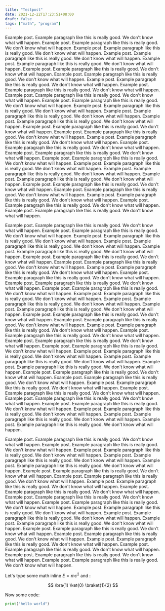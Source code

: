 ```yaml
---
title: "Testpost"
date: 2021-12-22T17:23:51+08:00
draft: false
tags: ["math", "program"]
---
```

Example post. Example paragraph like this is really good. We don't know what will happen. Example post. Example paragraph like this is really good. We don't know what will happen. Example post. Example paragraph like this is really good. We don't know what will happen. Example post. Example paragraph like this is really good. We don't know what will happen. Example post. Example paragraph like this is really good. We don't know what will happen. Example post. Example paragraph like this is really good. We don't know what will happen. Example post. Example paragraph like this is really good. We don't know what will happen. Example post. Example paragraph like this is really good. We don't know what will happen. Example post. Example paragraph like this is really good. We don't know what will happen. Example post. Example paragraph like this is really good. We don't know what will happen. Example post. Example paragraph like this is really good. We don't know what will happen. Example post. Example paragraph like this is really good. We don't know what will happen. Example post. Example paragraph like this is really good. We don't know what will happen. Example post. Example paragraph like this is really good. We don't know what will happen. Example post. Example paragraph like this is really good. We don't know what will happen. Example post. Example paragraph like this is really good. We don't know what will happen. Example post. Example paragraph like this is really good. We don't know what will happen. Example post. Example paragraph like this is really good. We don't know what will happen. Example post. Example paragraph like this is really good. We don't know what will happen. Example post. Example paragraph like this is really good. We don't know what will happen. Example post. Example paragraph like this is really good. We don't know what will happen. Example post. Example paragraph like this is really good. We don't know what will happen. Example post. Example paragraph like this is really good. We don't know what will happen. Example post. Example paragraph like this is really good. We don't know what will happen. Example post. Example paragraph like this is really good. We don't know what will happen. Example post. Example paragraph like this is really good. We don't know what will happen. Example post. Example paragraph like this is really good. We don't know what will happen. Example post. Example paragraph like this is really good. We don't know what will happen. 


Example post. Example paragraph like this is really good. We don't know what will happen. Example post. Example paragraph like this is really good. We don't know what will happen. Example post. Example paragraph like this is really good. We don't know what will happen. Example post. Example paragraph like this is really good. We don't know what will happen. Example post. Example paragraph like this is really good. We don't know what will happen. Example post. Example paragraph like this is really good. We don't know what will happen. Example post. Example paragraph like this is really good. We don't know what will happen. Example post. Example paragraph like this is really good. We don't know what will happen. Example post. Example paragraph like this is really good. We don't know what will happen. Example post. Example paragraph like this is really good. We don't know what will happen. Example post. Example paragraph like this is really good. We don't know what will happen. Example post. Example paragraph like this is really good. We don't know what will happen. Example post. Example paragraph like this is really good. We don't know what will happen. Example post. Example paragraph like this is really good. We don't know what will happen. Example post. Example paragraph like this is really good. We don't know what will happen. Example post. Example paragraph like this is really good. We don't know what will happen. Example post. Example paragraph like this is really good. We don't know what will happen. Example post. Example paragraph like this is really good. We don't know what will happen. Example post. Example paragraph like this is really good. We don't know what will happen. Example post. Example paragraph like this is really good. We don't know what will happen. Example post. Example paragraph like this is really good. We don't know what will happen. Example post. Example paragraph like this is really good. We don't know what will happen. Example post. Example paragraph like this is really good. We don't know what will happen. Example post. Example paragraph like this is really good. We don't know what will happen. Example post. Example paragraph like this is really good. We don't know what will happen. Example post. Example paragraph like this is really good. We don't know what will happen. Example post. Example paragraph like this is really good. We don't know what will happen. Example post. Example paragraph like this is really good. We don't know what will happen. Example post. Example paragraph like this is really good. We don't know what will happen. Example post. Example paragraph like this is really good. We don't know what will happen. Example post. Example paragraph like this is really good. We don't know what will happen. Example post. Example paragraph like this is really good. We don't know what will happen. 

Example post. Example paragraph like this is really good. We don't know what will happen. Example post. Example paragraph like this is really good. We don't know what will happen. Example post. Example paragraph like this is really good. We don't know what will happen. Example post. Example paragraph like this is really good. We don't know what will happen. Example post. Example paragraph like this is really good. We don't know what will happen. Example post. Example paragraph like this is really good. We don't know what will happen. Example post. Example paragraph like this is really good. We don't know what will happen. Example post. Example paragraph like this is really good. We don't know what will happen. Example post. Example paragraph like this is really good. We don't know what will happen. Example post. Example paragraph like this is really good. We don't know what will happen. Example post. Example paragraph like this is really good. We don't know what will happen. Example post. Example paragraph like this is really good. We don't know what will happen. Example post. Example paragraph like this is really good. We don't know what will happen. Example post. Example paragraph like this is really good. We don't know what will happen. Example post. Example paragraph like this is really good. We don't know what will happen. Example post. Example paragraph like this is really good. We don't know what will happen. Example post. Example paragraph like this is really good. We don't know what will happen. Example post. Example paragraph like this is really good. We don't know what will happen. Example post. Example paragraph like this is really good. We don't know what will happen. Example post. Example paragraph like this is really good. We don't know what will happen. 

Let's type some math inline $E = mc^2$ and :

$$
\bra{1} \ket{0} \braket{1}{2}
$$

Now some code: 
```python 
print("hello world")
```